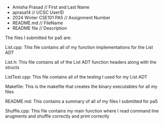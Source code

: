 
 * Amisha Prasad // First and Last Name
 * aprasa14 // UCSC UserID
 * 2024 Winter CSE101 PA5 // Assignment Number
 * README.md // FileName
 * README file // Description 

The files I submitted for pa5 are:

List.cpp: This file contains all of my function implementations for the List ADT

List.h: This file contains all of the List ADT function headers along with the structs

ListTest.cpp: This file contains all of the testing I used for my List ADT

Makefile: This is the makefile that creates the binary executables for all my files

README.md: This contains a summary of all of my files I submitted for pa5

Shuffle.cpp: This file contains my main function where I read command line arugments and shuffle correctly and print correctly



